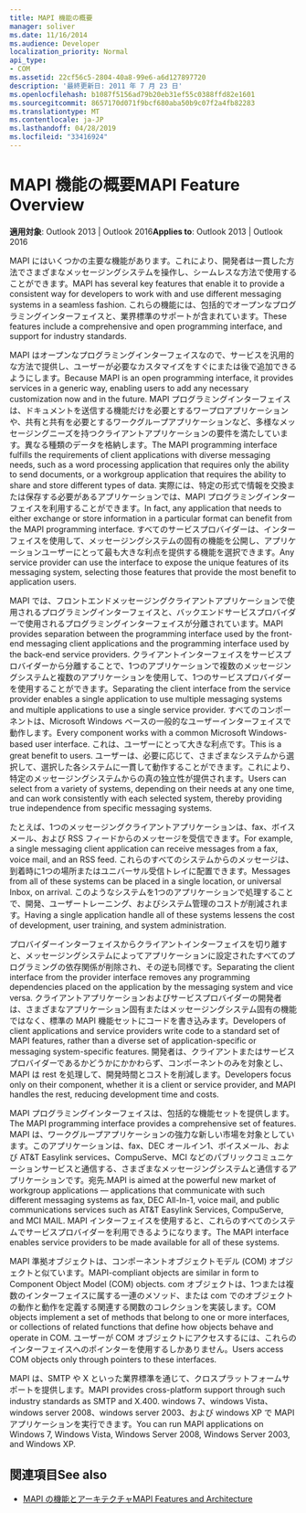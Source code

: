 ```yaml
---
title: MAPI 機能の概要
manager: soliver
ms.date: 11/16/2014
ms.audience: Developer
localization_priority: Normal
api_type:
- COM
ms.assetid: 22cf56c5-2804-40a8-99e6-a6d127897720
description: '最終更新日: 2011 年 7 月 23 日'
ms.openlocfilehash: b1087f5156ad79b20eb31ef55c0388ffd82e1601
ms.sourcegitcommit: 8657170d071f9bcf680aba50b9c07f2a4fb82283
ms.translationtype: MT
ms.contentlocale: ja-JP
ms.lasthandoff: 04/28/2019
ms.locfileid: "33416924"
---
```

# <a name="mapi-feature-overview"></a><span data-ttu-id="5d517-103">MAPI 機能の概要</span><span class="sxs-lookup"><span data-stu-id="5d517-103">MAPI Feature Overview</span></span>
 
<span data-ttu-id="5d517-104">**適用対象**: Outlook 2013 | Outlook 2016</span><span class="sxs-lookup"><span data-stu-id="5d517-104">**Applies to**: Outlook 2013 | Outlook 2016</span></span> 
  
<span data-ttu-id="5d517-105">MAPI にはいくつかの主要な機能があります。これにより、開発者は一貫した方法でさまざまなメッセージングシステムを操作し、シームレスな方法で使用することができます。</span><span class="sxs-lookup"><span data-stu-id="5d517-105">MAPI has several key features that enable it to provide a consistent way for developers to work with and use different messaging systems in a seamless fashion.</span></span> <span data-ttu-id="5d517-106">これらの機能には、包括的でオープンなプログラミングインターフェイスと、業界標準のサポートが含まれています。</span><span class="sxs-lookup"><span data-stu-id="5d517-106">These features include a comprehensive and open programming interface, and support for industry standards.</span></span> 
  
<span data-ttu-id="5d517-107">MAPI はオープンなプログラミングインターフェイスなので、サービスを汎用的な方法で提供し、ユーザーが必要なカスタマイズをすぐにまたは後で追加できるようにします。</span><span class="sxs-lookup"><span data-stu-id="5d517-107">Because MAPI is an open programming interface, it provides services in a generic way, enabling users to add any necessary customization now and in the future.</span></span> <span data-ttu-id="5d517-108">MAPI プログラミングインターフェイスは、ドキュメントを送信する機能だけを必要とするワープロアプリケーションや、共有と共有を必要とするワークグループアプリケーションなど、多様なメッセージングニーズを持つクライアントアプリケーションの要件を満たしています。異なる種類のデータを格納します。</span><span class="sxs-lookup"><span data-stu-id="5d517-108">The MAPI programming interface fulfills the requirements of client applications with diverse messaging needs, such as a word processing application that requires only the ability to send documents, or a workgroup application that requires the ability to share and store different types of data.</span></span> <span data-ttu-id="5d517-109">実際には、特定の形式で情報を交換または保存する必要があるアプリケーションでは、MAPI プログラミングインターフェイスを利用することができます。</span><span class="sxs-lookup"><span data-stu-id="5d517-109">In fact, any application that needs to either exchange or store information in a particular format can benefit from the MAPI programming interface.</span></span> <span data-ttu-id="5d517-110">すべてのサービスプロバイダーは、インターフェイスを使用して、メッセージングシステムの固有の機能を公開し、アプリケーションユーザーにとって最も大きな利点を提供する機能を選択できます。</span><span class="sxs-lookup"><span data-stu-id="5d517-110">Any service provider can use the interface to expose the unique features of its messaging system, selecting those features that provide the most benefit to application users.</span></span>
  
<span data-ttu-id="5d517-111">MAPI では、フロントエンドメッセージングクライアントアプリケーションで使用されるプログラミングインターフェイスと、バックエンドサービスプロバイダーで使用されるプログラミングインターフェイスが分離されています。</span><span class="sxs-lookup"><span data-stu-id="5d517-111">MAPI provides separation between the programming interface used by the front-end messaging client applications and the programming interface used by the back-end service providers.</span></span> <span data-ttu-id="5d517-112">クライアントインターフェイスをサービスプロバイダーから分離することで、1つのアプリケーションで複数のメッセージングシステムと複数のアプリケーションを使用して、1つのサービスプロバイダーを使用することができます。</span><span class="sxs-lookup"><span data-stu-id="5d517-112">Separating the client interface from the service provider enables a single application to use multiple messaging systems and multiple applications to use a single service provider.</span></span> <span data-ttu-id="5d517-113">すべてのコンポーネントは、Microsoft Windows ベースの一般的なユーザーインターフェイスで動作します。</span><span class="sxs-lookup"><span data-stu-id="5d517-113">Every component works with a common Microsoft Windows-based user interface.</span></span> <span data-ttu-id="5d517-114">これは、ユーザーにとって大きな利点です。</span><span class="sxs-lookup"><span data-stu-id="5d517-114">This is a great benefit to users.</span></span> <span data-ttu-id="5d517-115">ユーザーは、必要に応じて、さまざまなシステムから選択して、選択した各システムに一貫して動作することができます。これにより、特定のメッセージングシステムからの真の独立性が提供されます。</span><span class="sxs-lookup"><span data-stu-id="5d517-115">Users can select from a variety of systems, depending on their needs at any one time, and can work consistently with each selected system, thereby providing true independence from specific messaging systems.</span></span> 
  
<span data-ttu-id="5d517-116">たとえば、1つのメッセージングクライアントアプリケーションは、fax、ボイスメール、および RSS フィードからのメッセージを受信できます。</span><span class="sxs-lookup"><span data-stu-id="5d517-116">For example, a single messaging client application can receive messages from a fax, voice mail, and an RSS feed.</span></span> <span data-ttu-id="5d517-117">これらのすべてのシステムからのメッセージは、到着時に1つの場所またはユニバーサル受信トレイに配置できます。</span><span class="sxs-lookup"><span data-stu-id="5d517-117">Messages from all of these systems can be placed in a single location, or universal Inbox, on arrival.</span></span> <span data-ttu-id="5d517-118">このようなシステムを1つのアプリケーションで処理することで、開発、ユーザートレーニング、およびシステム管理のコストが削減されます。</span><span class="sxs-lookup"><span data-stu-id="5d517-118">Having a single application handle all of these systems lessens the cost of development, user training, and system administration.</span></span> 
  
<span data-ttu-id="5d517-119">プロバイダーインターフェイスからクライアントインターフェイスを切り離すと、メッセージングシステムによってアプリケーションに設定されたすべてのプログラミングの依存関係が削除され、その逆も同様です。</span><span class="sxs-lookup"><span data-stu-id="5d517-119">Separating the client interface from the provider interface removes any programming dependencies placed on the application by the messaging system and vice versa.</span></span> <span data-ttu-id="5d517-120">クライアントアプリケーションおよびサービスプロバイダーの開発者は、さまざまなアプリケーション固有またはメッセージングシステム固有の機能ではなく、標準の MAPI 機能セットにコードを書き込みます。</span><span class="sxs-lookup"><span data-stu-id="5d517-120">Developers of client applications and service providers write code to a standard set of MAPI features, rather than a diverse set of application-specific or messaging system-specific features.</span></span> <span data-ttu-id="5d517-121">開発者は、クライアントまたはサービスプロバイダーであるかどうかにかかわらず、コンポーネントのみを対象とし、MAPI は rest を処理して、開発時間とコストを削減します。</span><span class="sxs-lookup"><span data-stu-id="5d517-121">Developers focus only on their component, whether it is a client or service provider, and MAPI handles the rest, reducing development time and costs.</span></span>
  
<span data-ttu-id="5d517-122">MAPI プログラミングインターフェイスは、包括的な機能セットを提供します。</span><span class="sxs-lookup"><span data-stu-id="5d517-122">The MAPI programming interface provides a comprehensive set of features.</span></span> <span data-ttu-id="5d517-123">MAPI は、ワークグループアプリケーションの強力な新しい市場を対象としています。このアプリケーションは、fax、DEC オールイン1、ボイスメール、および AT&T Easylink services、CompuServe、MCI などのパブリックコミュニケーションサービスと通信する、さまざまなメッセージングシステムと通信するアプリケーションです。宛先.</span><span class="sxs-lookup"><span data-stu-id="5d517-123">MAPI is aimed at the powerful new market of workgroup applications — applications that communicate with such different messaging systems as fax, DEC All-In-1, voice mail, and public communications services such as AT&T Easylink Services, CompuServe, and MCI MAIL.</span></span> <span data-ttu-id="5d517-124">MAPI インターフェイスを使用すると、これらのすべてのシステムでサービスプロバイダーを利用できるようになります。</span><span class="sxs-lookup"><span data-stu-id="5d517-124">The MAPI interface enables service providers to be made available for all of these systems.</span></span> 
  
<span data-ttu-id="5d517-125">MAPI 準拠オブジェクトは、コンポーネントオブジェクトモデル (COM) オブジェクトと似ています。</span><span class="sxs-lookup"><span data-stu-id="5d517-125">MAPI-compliant objects are similar in form to Component Object Model (COM) objects.</span></span> <span data-ttu-id="5d517-126">com オブジェクトは、1つまたは複数のインターフェイスに属する一連のメソッド、または com でのオブジェクトの動作と動作を定義する関連する関数のコレクションを実装します。</span><span class="sxs-lookup"><span data-stu-id="5d517-126">COM objects implement a set of methods that belong to one or more interfaces, or collections of related functions that define how objects behave and operate in COM.</span></span> <span data-ttu-id="5d517-127">ユーザーが COM オブジェクトにアクセスするには、これらのインターフェイスへのポインターを使用するしかありません。</span><span class="sxs-lookup"><span data-stu-id="5d517-127">Users access COM objects only through pointers to these interfaces.</span></span>
  
<span data-ttu-id="5d517-128">MAPI は、SMTP や X といった業界標準を通じて、クロスプラットフォームサポートを提供します。</span><span class="sxs-lookup"><span data-stu-id="5d517-128">MAPI provides cross-platform support through such industry standards as SMTP and X.400.</span></span> <span data-ttu-id="5d517-129">windows 7、windows Vista、windows server 2008、windows server 2003、および windows XP で MAPI アプリケーションを実行できます。</span><span class="sxs-lookup"><span data-stu-id="5d517-129">You can run MAPI applications on Windows 7, Windows Vista, Windows Server 2008, Windows Server 2003, and Windows XP.</span></span> 
  
## <a name="see-also"></a><span data-ttu-id="5d517-130">関連項目</span><span class="sxs-lookup"><span data-stu-id="5d517-130">See also</span></span>

- [<span data-ttu-id="5d517-131">MAPI の機能とアーキテクチャ</span><span class="sxs-lookup"><span data-stu-id="5d517-131">MAPI Features and Architecture</span></span>](mapi-features-and-architecture.md)

